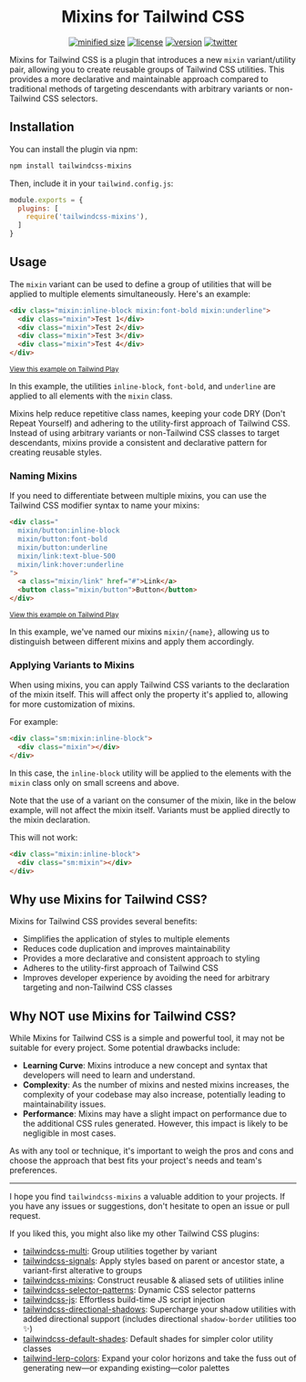 <h1 align="center">Mixins for Tailwind CSS</h1>

<div align="center">

[![minified size](https://img.shields.io/bundlephobia/min/tailwindcss-mixins)](https://bundlephobia.com/package/tailwindcss-mixins)
[![license](https://img.shields.io/github/license/brandonmcconnell/tailwindcss-mixins?label=license)](https://github.com/brandonmcconnell/tailwindcss-mixins/blob/main/LICENSE)
[![version](https://img.shields.io/npm/v/tailwindcss-mixins)](https://www.npmjs.com/package/tailwindcss-mixins)
[![twitter](https://img.shields.io/twitter/follow/branmcconnell)](https://twitter.com/branmcconnell)

</div>

Mixins for Tailwind CSS is a plugin that introduces a new `mixin` variant/utility pair, allowing you to create reusable groups of Tailwind CSS utilities. This provides a more declarative and maintainable approach compared to traditional methods of targeting descendants with arbitrary variants or non-Tailwind CSS selectors.

## Installation

You can install the plugin via npm:

```bash
npm install tailwindcss-mixins
```

Then, include it in your `tailwind.config.js`:

```js
module.exports = {
  plugins: [
    require('tailwindcss-mixins'),
  ]
}
```

## Usage

The `mixin` variant can be used to define a group of utilities that will be applied to multiple elements simultaneously. Here's an example:

```html
<div class="mixin:inline-block mixin:font-bold mixin:underline">
  <div class="mixin">Test 1</div>
  <div class="mixin">Test 2</div>
  <div class="mixin">Test 3</div>
  <div class="mixin">Test 4</div>
</div>
```
<sup>[View this example on Tailwind Play](https://play.tailwindcss.com/JrwBfc7snO)</sup>

In this example, the utilities `inline-block`, `font-bold`, and `underline` are applied to all elements with the `mixin` class.

Mixins help reduce repetitive class names, keeping your code DRY (Don't Repeat Yourself) and adhering to the utility-first approach of Tailwind CSS. Instead of using arbitrary variants or non-Tailwind CSS classes to target descendants, mixins provide a consistent and declarative pattern for creating reusable styles.

### Naming Mixins

If you need to differentiate between multiple mixins, you can use the Tailwind CSS modifier syntax to name your mixins:

```html
<div class="
  mixin/button:inline-block
  mixin/button:font-bold
  mixin/button:underline
  mixin/link:text-blue-500
  mixin/link:hover:underline
">
  <a class="mixin/link" href="#">Link</a>
  <button class="mixin/button">Button</button>
</div>
```
<sup>[View this example on Tailwind Play](https://play.tailwindcss.com/NGONvODQCs)</sup>

In this example, we've named our mixins `mixin/{name}`, allowing us to distinguish between different mixins and apply them accordingly.

### Applying Variants to Mixins

When using mixins, you can apply Tailwind CSS variants to the declaration of the mixin itself. This will affect only the property it's applied to, allowing for more customization of mixins.

For example:

```html
<div class="sm:mixin:inline-block">
  <div class="mixin"></div>
</div>
```

In this case, the `inline-block` utility will be applied to the elements with the `mixin` class only on small screens and above.

Note that the use of a variant on the consumer of the mixin, like in the below example, will not affect the mixin itself. Variants must be applied directly to the mixin declaration.

This will not work:

```html
<div class="mixin:inline-block">
  <div class="sm:mixin"></div>
</div>
```

## Why use Mixins for Tailwind CSS?

Mixins for Tailwind CSS provides several benefits:

- Simplifies the application of styles to multiple elements
- Reduces code duplication and improves maintainability
- Provides a more declarative and consistent approach to styling
- Adheres to the utility-first approach of Tailwind CSS
- Improves developer experience by avoiding the need for arbitrary targeting and non-Tailwind CSS classes

## Why NOT use Mixins for Tailwind CSS?

While Mixins for Tailwind CSS is a simple and powerful tool, it may not be suitable for every project. Some potential drawbacks include:

- **Learning Curve**: Mixins introduce a new concept and syntax that developers will need to learn and understand.
- **Complexity**: As the number of mixins and nested mixins increases, the complexity of your codebase may also increase, potentially leading to maintainability issues.
- **Performance**: Mixins may have a slight impact on performance due to the additional CSS rules generated. However, this impact is likely to be negligible in most cases.

As with any tool or technique, it's important to weigh the pros and cons and choose the approach that best fits your project's needs and team's preferences.

---

I hope you find `tailwindcss-mixins` a valuable addition to your projects. If you have any issues or suggestions, don't hesitate to open an issue or pull request.

If you liked this, you might also like my other Tailwind CSS plugins:
* [tailwindcss-multi](https://github.com/brandonmcconnell/tailwindcss-multi): Group utilities together by variant
* [tailwindcss-signals](https://github.com/brandonmcconnell/tailwindcss-signals): Apply styles based on parent or ancestor state, a variant-first alterative to groups
* [tailwindcss-mixins](https://github.com/brandonmcconnell/tailwindcss-mixins): Construct reusable & aliased sets of utilities inline
* [tailwindcss-selector-patterns](https://github.com/brandonmcconnell/tailwindcss-selector-patterns): Dynamic CSS selector patterns
* [tailwindcss-js](https://github.com/brandonmcconnell/tailwindcss-js): Effortless build-time JS script injection
* [tailwindcss-directional-shadows](https://github.com/brandonmcconnell/tailwindcss-directional-shadows): Supercharge your shadow utilities with added directional support (includes directional `shadow-border` utilities too ✨)
* [tailwindcss-default-shades](https://github.com/brandonmcconnell/tailwindcss-default-shades): Default shades for simpler color utility classes
* [tailwind-lerp-colors](https://github.com/brandonmcconnell/tailwind-lerp-colors): Expand your color horizons and take the fuss out of generating new—or expanding existing—color palettes